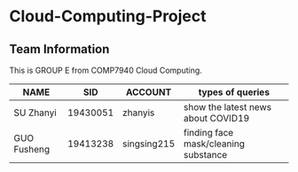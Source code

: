 ﻿# Cloud-Computing-Project
 
## Team Information

   This is GROUP E from COMP7940 Cloud Computing.

  |   NAME     |     SID   |   ACCOUNT   |            types of queries            |
  |------------|-----------|-------------|----------------------------------------|
  |SU Zhanyi   |  19430051 |   zhanyis   |  show the latest news about COVID19    |
  |GUO Fusheng |  19413238 | singsing215 |  finding face mask/cleaning substance  |
 
